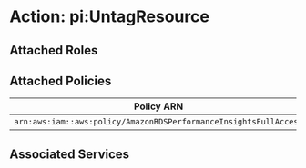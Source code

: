# Action: pi:UntagResource

## Attached Roles

## Attached Policies

| Policy ARN | Policy Name |
|------------|-------------|
| `arn:aws:iam::aws:policy/AmazonRDSPerformanceInsightsFullAccess` | [AmazonRDSPerformanceInsightsFullAccess](../policies.md#amazonrdsperformanceinsightsfullaccess) |

## Associated Services

